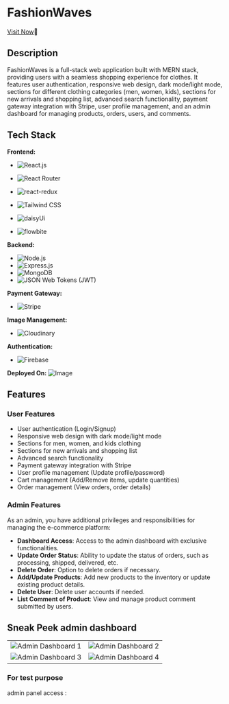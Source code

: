 # FashionWaves

[Visit Now](https://fashionwaves-ecommerce.netlify.app/)🚀
## Description

FashionWaves is a full-stack web application built with MERN stack, providing users with a seamless shopping experience for clothes. It features user authentication, responsive web design, dark mode/light mode, sections for different clothing categories (men, women, kids), sections for new arrivals and shopping list, advanced search functionality, payment gateway integration with Stripe, user profile management, and an admin dashboard for managing products, orders, users, and comments.

## Tech Stack
**Frontend:**
- ![React.js](https://img.shields.io/badge/React-61DAFB?style=for-the-badge&logo=react&logoColor=white)
- ![React Router](https://img.shields.io/badge/React_Router-CA4245?style=for-the-badge&logo=react-router&logoColor=white)
- ![react-redux](https://img.shields.io/badge/react--redux-593D88?style=for-the-badge&logo=redux&logoColor=white)

- ![Tailwind CSS](https://img.shields.io/badge/Tailwind_CSS-38B2AC?style=for-the-badge&logo=tailwind-css&logoColor=white)
- ![daisyUi](https://img.shields.io/badge/daisyUi-0081CB?style=for-the-badge&logo=material-ui&logoColor=white)
- ![flowbite](https://img.shields.io/badge/flowbite-FF6384?style=for-the-badge&logo=chartdotjs&logoColor=white)


**Backend:**
- ![Node.js](https://img.shields.io/badge/Node.js-43853D?style=for-the-badge&logo=node.js&logoColor=white)
- ![Express.js](https://img.shields.io/badge/Express.js-000000?style=for-the-badge&logo=express&logoColor=white)
- ![MongoDB](https://img.shields.io/badge/MongoDB-4EA94B?style=for-the-badge&logo=mongodb&logoColor=white)
- ![JSON Web Tokens (JWT)](https://img.shields.io/badge/JWT-000000?style=for-the-badge&logo=JSON%20web%20tokens&logoColor=white)

**Payment Gateway:**
- ![Stripe](https://img.shields.io/badge/Stripe-008CDD?style=for-the-badge&logo=stripe&logoColor=white)

**Image Management:**
- ![Cloudinary](https://img.shields.io/badge/Cloudinary-4285F4?style=for-the-badge&logo=cloudinary&logoColor=white)

**Authentication:**
- ![Firebase](https://img.shields.io/badge/Firebase-FFCA28?style=for-the-badge&logo=firebase&logoColor=black)

**Deployed On:**
![Image](https://github.com/user-attachments/assets/130be87a-1ba1-45ee-873c-3fa612e816dc)
## Features

### User Features

- User authentication (Login/Signup)
- Responsive web design with dark mode/light mode
- Sections for men, women, and kids clothing
- Sections for new arrivals and shopping list
- Advanced search functionality
- Payment gateway integration with Stripe
- User profile management (Update profile/password)
- Cart management (Add/Remove items, update quantities)
- Order management (View orders, order details)

### Admin Features

As an admin, you have additional privileges and responsibilities for managing the e-commerce platform:

- **Dashboard Access**: Access to the admin dashboard with exclusive functionalities.
- **Update Order Status**: Ability to update the status of orders, such as processing, shipped, delivered, etc.
- **Delete Order**: Option to delete orders if necessary.
- **Add/Update Products**: Add new products to the inventory or update existing product details.
- **Delete User**: Delete user accounts if needed.
- **List Comment of Product**: View and manage product comment submitted by users.


## Sneak Peek admin dashboard

<table>
  <tr>
    <td><img src="https://firebasestorage.googleapis.com/v0/b/e-commerce-f3116.appspot.com/o/Screenshot%202024-03-22%20at%205.19.50%E2%80%AFPM.png?alt=media&token=853f84d4-d54b-473f-8e23-527ec8ce35cb" alt="Admin Dashboard 1" /></td>
    <td><img src="https://firebasestorage.googleapis.com/v0/b/e-commerce-f3116.appspot.com/o/Screenshot%202024-03-22%20at%205.20.06%E2%80%AFPM.png?alt=media&token=7a452b4a-282b-49ce-bf50-049c67f904a5" alt="Admin Dashboard 2" /></td>
  </tr>
  <tr>
    <td><img src="https://firebasestorage.googleapis.com/v0/b/e-commerce-f3116.appspot.com/o/Screenshot%202024-03-22%20at%205.20.36%E2%80%AFPM.png?alt=media&token=492b1b24-bb69-45bf-a540-468d209e9536" alt="Admin Dashboard 3" /></td>
    <td><img src="https://firebasestorage.googleapis.com/v0/b/e-commerce-f3116.appspot.com/o/Screenshot%202024-03-22%20at%205.20.50%E2%80%AFPM.png?alt=media&token=08e15193-73de-413e-b781-0b4686c528a0" alt="Admin Dashboard 4" /></td>
  </tr>
</table>

###  For test purpose
admin panel access : 

